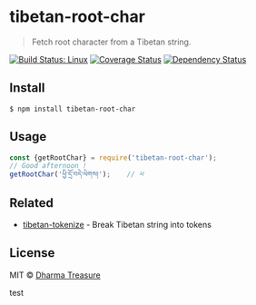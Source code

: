 # tibetan-root-char

> Fetch root character from a Tibetan string.

[![Build Status: Linux](https://travis-ci.org/karmapa17/tibetan-root-char.svg?branch=master)](https://travis-ci.org/karmapa17/garchen-panel)
[![Coverage Status](https://coveralls.io/repos/github/karmapa17/tibetan-root-char/badge.svg?branch=master&v=1)](https://coveralls.io/github/karmapa17/tibetan-root-char?branch=master)
[![Dependency Status](https://david-dm.org/karmapa17/tibetan-root-char.svg)](https://david-dm.org/karmapa17/tibetan-root-char)

## Install

```
$ npm install tibetan-root-char
```


## Usage

```js
const {getRootChar} = require('tibetan-root-char');
// Good afternoon !
getRootChar('ཕྱི་དྲོ་བདེ་ལེགས།');    // ཕ
```

## Related

- [tibetan-tokenize](https://github.com/kmsheng/tibetan-tokenize) - Break Tibetan string into tokens


## License

MIT © [Dharma Treasure](https://dharma-treasure.org)

test
